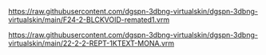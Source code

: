 https://raw.githubusercontent.com/dgspn-3dbng-virtualskin/dgspn-3dbng-virtualskin/main/F24-2-BLCKVOID-remated1.vrm

https://raw.githubusercontent.com/dgspn-3dbng-virtualskin/dgspn-3dbng-virtualskin/main/22-2-2-REPT-1KTEXT-MONA.vrm
